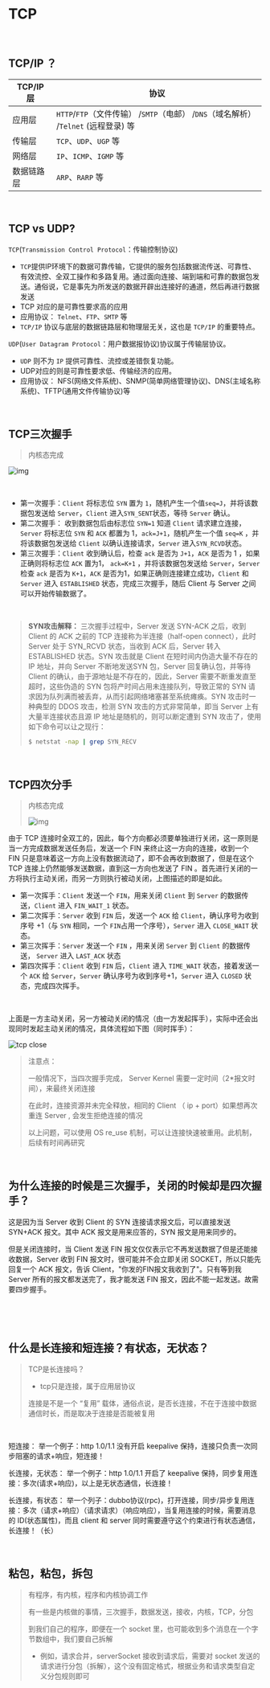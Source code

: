 # TCP

&nbsp;

## TCP/IP ？

| TCP/IP 层  | 协议                                                         |
| ---------- | ------------------------------------------------------------ |
| 应用层     | `HTTP`/`FTP`（文件传输） /`SMTP`（电邮） /`DNS`（域名解析） /`Telnet` (远程登录) 等 |
| 传输层     | `TCP`、`UDP`、`UGP` 等                                       |
| 网络层     | `IP`、`ICMP`、`IGMP`  等                                     |
| 数据链路层 | `ARP`、`RARP` 等                                             |

&nbsp;

## TCP vs UDP?

`TCP`(`Transmission Control Protocol`：传输控制协议)

- `TCP`提供IP环境下的数据可靠传输，它提供的服务包括数据流传送、可靠性、有效流控、全双工操作和多路复用。通过面向连接、端到端和可靠的数据包发送。通俗说，它是事先为所发送的数据开辟出连接好的通道，然后再进行数据发送
- TCP 对应的是可靠性要求高的应用
- 应用协议： `Telnet`、`FTP`、`SMTP` 等
-  `TCP/IP` 协议与底层的数据链路层和物理层无关，这也是 `TCP/IP` 的重要特点。

`UDP`(`User Datagram Protocol`：用户数据报协议)协议属于传输层协议。

- `UDP` 则不为 `IP` 提供可靠性、流控或差错恢复功能。
- UDP对应的则是可靠性要求低、传输经济的应用。
- 应用协议： NFS(网络文件系统)、SNMP(简单网络管理协议)、DNS(主域名称系统)、TFTP(通用文件传输协议)等

&nbsp;

## TCP三次握手

> 内核态完成

![img](images/three-way-handshake.png)

&nbsp;

- 第一次握手：`Client` 将标志位 `SYN` 置为 `1`，随机产生一个值`seq=J`，并将该数据包发送给 `Server`，`Client` 进入`SYN_SENT`状态，等待 `Server` 确认。
- 第二次握手： 收到数据包后由标志位 `SYN=1` 知道 `Client` 请求建立连接，`Server` 将标志位 `SYN` 和 `ACK` 都置为 1，`ack=J+1`，随机产生一个值 `seq=K` ，并将该数据包发送给 `Client` 以确认连接请求，`Server` 进入`SYN_RCVD`状态。
- 第三次握手：`Client` 收到确认后，检查 `ack` 是否为 `J+1`，`ACK` 是否为 1 ，如果正确则将标志位 `ACK` 置为1， `ack=K+1` ，并将该数据包发送给 `Server`，`Server` 检查 `ack` 是否为 `K+1`，`ACK` 是否为1，如果正确则连接建立成功，`Client` 和 `Server` 进入 `ESTABLISHED` 状态，完成三次握手，随后 Client 与 Server 之间可以开始传输数据了。

 &nbsp;

> **SYN攻击解释：** 三次握手过程中，Server 发送 SYN-ACK 之后，收到 Client 的 ACK 之前的 TCP 连接称为半连接（half-open connect），此时 Server 处于 SYN_RCVD 状态，当收到 ACK 后，Server 转入ESTABLISHED 状态。SYN 攻击就是 Client 在短时间内伪造大量不存在的 IP 地址，并向 Server 不断地发送SYN 包，Server 回复确认包，并等待 Client 的确认，由于源地址是不存在的，因此，Server 需要不断重发直至超时，这些伪造的 SYN 包将产时间占用未连接队列，导致正常的 SYN 请求因为队列满而被丢弃，从而引起网络堵塞甚至系统瘫痪。SYN 攻击时一种典型的 DDOS 攻击，检测 SYN 攻击的方式非常简单，即当 Server 上有大量半连接状态且源 IP 地址是随机的，则可以断定遭到 SYN 攻击了，使用如下命令可以让之现行：
>
> ```bash
> $ netstat -nap | grep SYN_RECV
> ```

&nbsp;

## TCP四次分手

> 内核态完成
>
> ![img](images/four-way-wavehand.png)

 

由于 TCP 连接时全双工的，因此，每个方向都必须要单独进行关闭，这一原则是当一方完成数据发送任务后，发送一个 FIN 来终止这一方向的连接，收到一个 FIN 只是意味着这一方向上没有数据流动了，即不会再收到数据了，但是在这个 TCP 连接上仍然能够发送数据，直到这一方向也发送了 FIN 。首先进行关闭的一方将执行主动关闭，而另一方则执行被动关闭，上图描述的即是如此。

- 第一次挥手：`Client` 发送一个 `FIN`，用来关闭 `Client` 到 `Server` 的数据传送，`Client` 进入 `FIN_WAIT_1` 状态。 
- 第二次挥手：`Server` 收到  `FIN`  后，发送一个 `ACK` 给 `Client`，确认序号为收到序号 +1（与 `SYN` 相同，一个 `FIN`占用一个序号），`Server` 进入 `CLOSE_WAIT` 状态。 
- 第三次挥手：`Server` 发送一个 `FIN` ，用来关闭 `Server` 到 `Client` 的数据传送， `Server` 进入 `LAST_ACK` 状态
- 第四次挥手：`Client` 收到 `FIN` 后，`Client` 进入 `TIME_WAIT` 状态，接着发送一个 `ACK` 给 `Server`，`Server` 确认序号为收到序号+1，`Server` 进入 `CLOSED` 状态，完成四次挥手。

 &nbsp;

上面是一方主动关闭，另一方被动关闭的情况（由一方发起挥手），实际中还会出现同时发起主动关闭的情况，具体流程如下图（同时挥手）：

![tcp close](images/tcp-server-client-close.png)

> 注意点：
>
>  一般情况下，当四次握手完成， Server Kernel 需要一定时间（2*报文时间），来最终关闭连接
>
> 在此时，连接资源并未完全释放，相同的 Client （ ip + port）如果想再次重连 Server , 会发生拒绝连接的情况
>
> 以上问题，可以使用 OS  re_use 机制，可以让连接快速被重用。此机制，后续有时间再研究

&nbsp;

## 为什么连接的时候是三次握手，关闭的时候却是四次握手？

 这是因为当 Server 收到 Client 的 SYN 连接请求报文后，可以直接发送 SYN+ACK 报文。其中 ACK 报文是用来应答的，SYN 报文是用来同步的。 

但是关闭连接时，当 Client 发送 FIN 报文仅仅表示它不再发送数据了但是还能接收数据，Server 收到 FIN 报文时，很可能并不会立即关闭 SOCKET，所以只能先回复一个 ACK 报文，告诉 Client，"你发的FIN报文我收到了"。只有等到我 Server 所有的报文都发送完了，我才能发送 FIN 报文，因此不能一起发送。故需要四步握手。

 &nbsp;

&nbsp;

## 什么是长连接和短连接？有状态，无状态？

> TCP是长连接吗？
>
> - tcp只是连接，属于应用层协议
>
> 
>
> 连接是不是一个 “复用” 载体，通俗点说，是否长连接，不在于连接中数据通信时长，而是取决于连接是否能被复用

&nbsp;

短连接： 举一个例子：http 1.0/1.1 没有开启 keepalive 保持，连接只负责一次同步阻塞的请求+响应，短连接！

长连接，无状态： 举一个例子：http 1.0/1.1 开启了 keepalive 保持，同步复用连接：多次(请求+响应)，以上是无状态通信，长连接！

长连接，有状态： 举一个列子：dubbo协议(rpc)，打开连接，同步/异步复用连接：多次（请求+响应）（请求请求）（响应响应），当复用连接的时候，需要消息的 ID(状态属性)，而且 client 和 server 同时需要遵守这个约束进行有状态通信，长连接！（长）

&nbsp;

## 粘包，粘包，拆包

> 有程序，有内核，程序和内核协调工作
>
> 有一些是内核做的事情，三次握手，数据发送，接收，内核，TCP，分包
>
> 到我们自己的程序，即便在一个 socket 里，也可能收到多个消息在一个字节数组中，我们要自己拆解
>
> - 例如，请求合并，serverSocket 接收到请求后，需要对 socket 发送的请求进行分包（拆解），这个没有固定格式，根据业务和请求类型自定义分包规则即可



